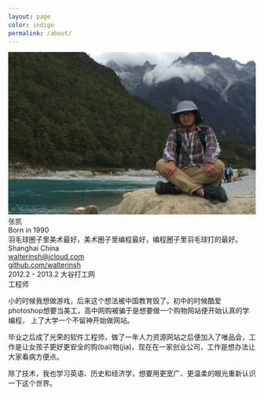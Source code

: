```yaml
---
layout: page
color: indigo
permalink: /about/
---
```


<div class="ui stackable grid">
  <div class="six wide column">
    <div class="ui card">
      <div class="image">
        <img src="/images/portrait.png">
      </div>
      <div class="content">
        <a class="header">张凯</a>
        <div class="meta">
          <span class="date">Born in 1990</span>
        </div>
        <div class="description">
          羽毛球圈子里美术最好，美术圈子里编程最好，编程圈子里羽毛球打的最好。
        </div>
      </div>
    </div>
  </div>
  <div class="ten wide column">
    <div class="ui list">
      <div class="item">
        <i class="marker icon"></i>
        <div class="content">
          Shanghai China
        </div>
      </div>
      <div class="item">
        <i class="mail icon"></i>
        <div class="content">
          <a href="mailto:walterinsh@icloud.com">walterinsh@icloud.com</a>
        </div>
      </div>
      <div class="item">
        <i class="github icon"></i>
        <div class="content">
          <a href="http://github.com/walterinsh">github.com/walterinsh</a>
        </div>
      </div>
    </div>
    <!--career-->
    <div class="ui list">
      <div class="item">
        <div class="header">2012.2 - 2013.2 大谷打工网</div>
        工程师
      </div>
    </div>
    <!--introduction-->
    <div>
      <p>
      小的时候我想做游戏，后来这个想法被中国教育毁了。初中的时候酷爱photoshop想要当美工，高中网购被骗于是想要做一个购物网站便开始认真的学编程，
      上了大学一个不留神开始做网站。
      </p>
      <p>
      毕业之后成了光荣的软件工程师，做了一年人力资源网站之后便加入了唯品会，工作是让女孩子更好更安全的购(bai)物(jia)，现在在一家创业公司，工作是想办法让大家看病方便点。
      </p>
      <p>
      除了技术，我也学习英语、历史和经济学，想要用更宽广、更温柔的眼光重新认识一下这个世界。
      </p>
    </div>
  </div>
</div>

